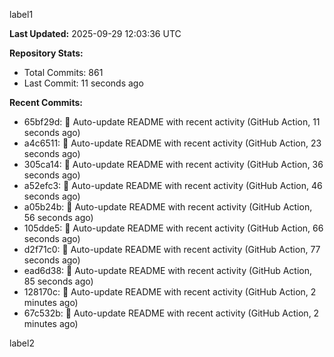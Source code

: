 
label1 
<!-- ACTIVITY_START -->
**Last Updated:** 2025-09-29 12:03:36 UTC

**Repository Stats:**
- Total Commits: 861
- Last Commit: 11 seconds ago

**Recent Commits:**
- 65bf29d: 🤖 Auto-update README with recent activity (GitHub Action, 11 seconds ago)
- a4c6511: 🤖 Auto-update README with recent activity (GitHub Action, 23 seconds ago)
- 305ca14: 🤖 Auto-update README with recent activity (GitHub Action, 36 seconds ago)
- a52efc3: 🤖 Auto-update README with recent activity (GitHub Action, 46 seconds ago)
- a05b24b: 🤖 Auto-update README with recent activity (GitHub Action, 56 seconds ago)
- 105dde5: 🤖 Auto-update README with recent activity (GitHub Action, 66 seconds ago)
- d2f71c0: 🤖 Auto-update README with recent activity (GitHub Action, 77 seconds ago)
- ead6d38: 🤖 Auto-update README with recent activity (GitHub Action, 85 seconds ago)
- 128170c: 🤖 Auto-update README with recent activity (GitHub Action, 2 minutes ago)
- 67c532b: 🤖 Auto-update README with recent activity (GitHub Action, 2 minutes ago)
<!-- ACTIVITY_END -->

label2
